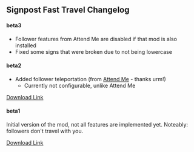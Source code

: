 ## Signpost Fast Travel Changelog

#### beta3

* Follower features from Attend Me are disabled if that mod is also installed
* Fixed some signs that were broken due to not being lowercase

<!-- [Download Link](https://gitlab.com/modding-openmw/signpost-fast-travel/-/packages/#TODO) -->

#### beta2

* Added follower teleportation (from [Attend Me](https://www.nexusmods.com/morrowind/mods/51232) - thanks urm!)
  * Currently not configurable, unlike Attend Me

[Download Link](https://gitlab.com/modding-openmw/signpost-fast-travel/-/packages/19600084)

#### beta1

Initial version of the mod, not all features are implemented yet. Noteably: followers don't travel with you.

[Download Link](https://gitlab.com/modding-openmw/signpost-fast-travel/-/packages/19599770)
